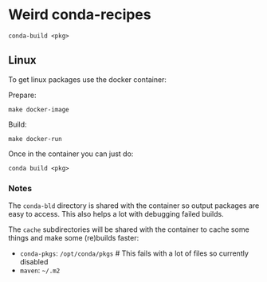 # Weird conda-recipes

```
conda-build <pkg>
```

## Linux

To get linux packages use the docker container:

Prepare:

```
make docker-image
```

Build:

```
make docker-run
```

Once in the container you can just do:

```
conda build <pkg>
```

### Notes

The `conda-bld` directory is shared with the container so output packages are easy to access.
This also helps a lot with debugging failed builds.

The `cache` subdirectories will be shared with the container to cache some things and make some (re)builds faster:

- `conda-pkgs`: `/opt/conda/pkgs`  # This fails with a lot of files so currently disabled
- `maven`: `~/.m2`
